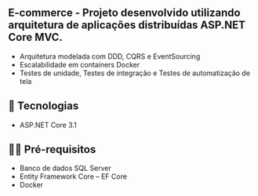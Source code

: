## E-commerce - Projeto desenvolvido utilizando arquitetura de aplicações distribuídas ASP.NET Core MVC.

- Arquitetura modelada com DDD, CQRS e EventSourcing
- Escalabilidade em containers Docker
- Testes de unidade, Testes de integração e Testes de automatização de tela

## 🚀 Tecnologias

- ASP.NET Core 3.1

## ✋🏻 Pré-requisitos

- Banco de dados SQL Server
- Entity Framework Core – EF Core
- Docker
